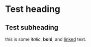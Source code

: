 # Test heading

## Test subheading

this is some _italic_, __bold__, and [linked](https://example.com) text.